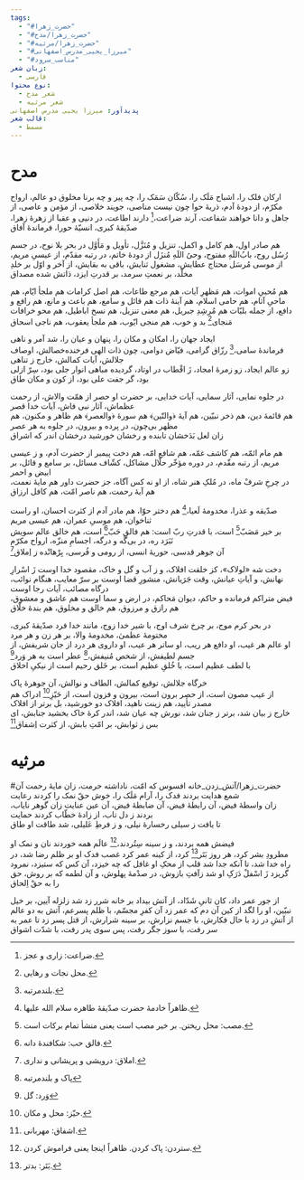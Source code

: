 ```yaml
---
tags:
  - "#حضرت_زهرا"
  - "#حضرت_زهرا/مدح"
  - "#حضرت_زهرا/مرثیه"
  - "#میرزا_یحیی_مدرس_اصفهانی"
  - "#مناسب_سرود"
زبان شعر:
  - فارسی
نوع محتوا:
  - شعر مدح
  - شعر مرثیه
پدیدآور: میرزا یحیی مدرس اصفهانی
قالب شعر:
  - مسمط
---
```

# مدح
ارکان فلک را، اشباح مَلَک را، سُکّان سَمَک را، چه پیر و چه برنا
مخلوق دو عالم، ارواح مکرّم، از دودۀ آدم، ذریۀ حوا
چون نیست مناصی، جویند خلاصی، از مؤمن و عاصی، از جاهل و دانا
خواهند شفاعت، آرند ضراعت،[^1] دارند اطاعت، در دنیی و عقبا
از زهرۀ زهرا، صدّیقۀ کبری، انسیّۀ حورا، فرماندۀ آفاق

هم صادر اول، هم کامل و اکمل، تنزیل و مُنَزَّل، تأویل و مَأَوَّل
در بحر بلا نوح، در جسم رُسُل روح، بابُ‌اللَهِ مفتوح، وحیُ اللَهِ مُنزَل
از دودۀ خاتم، در رتبه مقدّم، از عیسیِ مریم، از موسی مُرسَل
محتاج عطایش، مشغول ثنایش، باقی به بقایش، از آخر و اوّل
بر خلدِ مخلّد، بر نعمتِ سرمد، بر قدرتِ ایزد، ذاتش شده مصداق

هم مُحییِ اموات، هم مَظهرِ آیات، هم مرجع طاعات، هم اصل کرامات
هم ملجأ ایّام، هم ماحیِ آثام، هم حامی اسلام، هم آینۀ ذات
هم قائل و سامع، هم باعث و مانع، هم رافع و دافع، از جمله بلیّات
هم مُرشِدِ جبریل، هم معنی تنزیل، هم نسخ اباطیل، هم محو خرافات
مَنجای[^2] بد و خوب، هم منجی ایّوب، هم ملجأ یعقوب، هم ناجی اسحاق

ایجاد جهان را، امکان و مکان را، پنهان و عیان را، شد آمر و ناهی  
فرماندۀ سامی،[^3] رزّاق گرامی، فیّاض دوامی، چون ذات الهی
فرخنده‌خصالش، اوصاف جلالش، آیات کمالش، خارج ز تناهی  
زو عالم ایجاد، زو زمرۀ امجاد، زَ اقْطاب در اوتاد، گردیده مباهی
انوار جلی بود، سِرّ ازلی بود، گر جفت علی بود، از کون و مکان طاق

در جلوه نمایی، آثار سمایی، آیات خدایی، بر حضرت او حصر
از همّت والاش، از رحمت عظماش، آثار نبی فاش، آیات خدا قصر  
هم قائمۀ دین، هم ذخر نبیّین، هم آیۀ ﴿والتّین﴾ هم سورۀ ﴿والعصر﴾
هم ظاهر و مکنون، هم مظهر بی‌چون، در پرده و بیرون، در جلوه به هر عصر  
زان لعل بَدَخشان تابنده و رخشان خورشید درخشان اندر که اشراق

هم مام ائمّه، هم کاشف غمّه، هم شافع امّه، هم دخت پیمبر
از حضرت آدم، و ز عیسی مریم، از رتبه مقّدم، در دوره مؤخّر
حلّال مشاکل، کشّاف مسائل، بر سامع و قائل، بر ابیض و احمر  
در چرخِ شرفْ ماه، در مُلکِ هنر شاه، از او نه کس آگاه، جز حضرت داور
هم مایۀ نعمت، هم آیۀ رحمت، هم ناصر امّت، هم کافل ارزاق  

صدّیقه و عذرا، مخدومۀ لَعیا،[^4] هم دختر حوّا، هم مادر آدم
از کثرت احسان، او راست ثناخوان، هم موسیِ عمران، هم عیسی مریم  
بر خیر مَصَبّ[^5] است، با قدرتِ ربّ است: هم فالقِ حَبّ[^6] است، هم خالق عالم
سویش نَبَرَد ره، در بی‌گَه و درگه، اجسامِ منزّه، ارواح مکرّم  
آن جوهر قدسی، حوریۀ انسی، از رومی و فُرسی، بِرْهانْده ز اِملاق[^7]

دخت شه «لولاک»، کز خلقت افلاک، و ز آب و گل و خاک، مقصود خدا اوست
زَ اسْرارِ نهانش، و آیاتِ عیانش، وقت جَرَیانش، منشورِ قضا اوست
بر سرّ معایب، هنگام نوائب، درگاه مصائب، آیات رجا اوست  
فیض متراکم فرمانده و حاکم، دیوان مَحاکم، در ارض و سما اوست
هم عاشق و معشوق، هم رازق و مرزوق، هم خالق و مخلوق، هم بندۀ خلّاق  

در بحر کرم موج، بر چرخ شرف اوج، با شیر خدا زوج، مانند خدا فرد
صدّیقۀ کبری، مختومۀ عظمیٰ، مخدومۀ والا، بر هر زن و هر مرد  
او عالم هر غیب، او دافع هر ریب، او ساتر هر عیب، او داروی هر درد
از جان شریفش، از جسم لطیفش، از شخص مُنیفش،[^8] عطر است به هر وَرد[^9]  
با لطف عظیم است، با خُلقِ عظیم است، بر خَلق رحیم است از نیکیِ اخلاق

خرگاه جلالش، توقیع کمالش، الطاف و نوالش، آن جوهرۀ پاک  
از عیب مصون است، از حصر برون است، بیرون و فزون است، از حَیّزِ[^10] ادراک
هم مصدر تأیید، هم زینت ناهید، افلاک دو خورشید، بل برتر از افلاک  
خارج ز بیان شد، برتر ز جنان شد، نورش چه عیان شد، اندر کرۀ خاک
بخشید جنابش، ای بس ز ثوابش، بر امّتِ بابش، از کثرت اِشفاق[^11]
# مرثیه
#حضرت_زهرا/آتش_زدن_خانه 
افسوس که امّت، ناداشته حرمت، زان مایۀ رحمت آن شمع هدایت
بردند فدک را، آرام مَلَک را، خوش حقّ نمک را کردند رعایت  
زان واسطۀ فیض، آن رابطۀ فیض، آن ضابطۀ فیض، آن عین عنایت
زان گوهر نایاب، بردند ز دل تاب، از زادۀ خطّاب کردند حمایت  
تا یافت ز سیلی رخسارۀ نیلی، و ز فرطِ عَلیلی، شد طاقت او طاق

فیضش همه بردند، و ز سینه سِتُردند،[^12] عالَم همه خوردند نان و نمک او  
مطرودِ بشر کرد، هر روز بَتَر[^13] کرد، از کینه عمر کرد غصب فدک او
بر ظلم رضا شد، در راه خدا شد، تا آنکه جدا شد قلب از محکِ او
غافل که چه خیزد، آن کس که ستیزد، نمرود گریزد زَ اسْفلْ دَرَکِ او
شد زآفتِ بازوش، در صدْمۀ پهلوش، و آن لطمه که بر روش، حق را به حقْ اِلحاق

از جور عمر داد، کان ثانیِ شَدّاد، از آتش بیداد بر خانه شرر زد
شد زلزله آیین، بر خیل نبیّین، او را لگد از کین آن دم که عمر زد
آن کفرِ مجسّم، با ظلم پسرعم، آتش به دو عالم از آتشِ در زد
با حال فکارش، با جسم نزارش، بر سینه شرارش، از قتل پسر زد
تا عمر به سر رفت، با سوز جگر رفت، پس سوی پدر رفت، با شدّت اشواق

[^1]: ضراعت: زاری و عجز.
[^2]: محل نجات و رهایی.
[^3]: بلندمرتبه.
[^4]: ظاهراً خادمۀ حضرت صدّیقۀ طاهره سلام الله علیها.
[^5]: مصب: محل ریختن. بر خیر مصب است یعنی منشأ تمام برکات است.
[^6]: فالق حب: شکافندۀ دانه.
[^7]: املاق: درویشی و پریشانی و نداری.
[^8]: پاک و بلندمرتبه
[^9]: وَرد: گل
[^10]: حیّز: محل و مکان.
[^11]: اشفاق: مهربانی.
[^12]: ستردن: پاک کردن. ظاهراً اینجا یعنی فراموش کردن.
[^13]: بَتَر: بدتر.